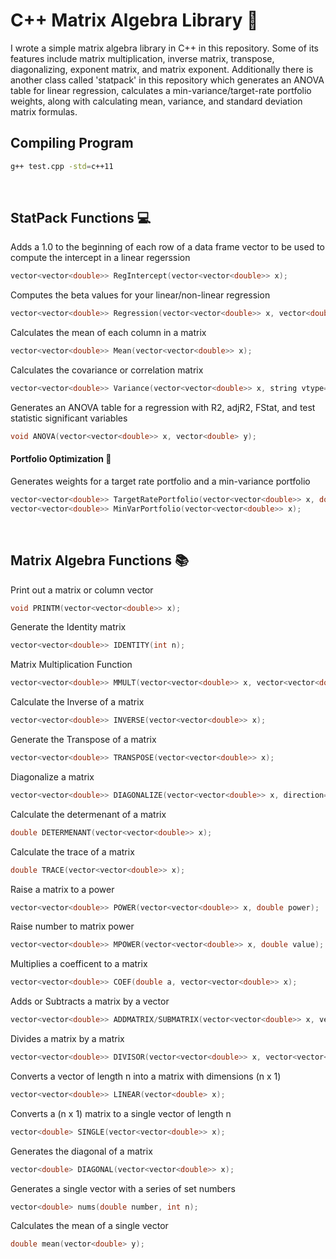 # C++ Matrix Algebra Library :microscope:
I wrote a simple matrix algebra library in C++ in this repository. Some of its features include matrix multiplication, inverse matrix, transpose, diagonalizing, exponent matrix, and matrix exponent. Additionally there is another class called 'statpack' in this repository which generates an ANOVA table for linear regression, calculates a min-variance/target-rate portfolio weights, along with calculating mean, variance, and standard deviation matrix formulas.


## Compiling Program
```sh
g++ test.cpp -std=c++11
```

<br/>

## StatPack Functions :computer:
Adds a 1.0 to the beginning of each row of a data frame vector to be used to compute the intercept in a linear regerssion
```C
vector<vector<double>> RegIntercept(vector<vector<double>> x);
```
Computes the beta values for your linear/non-linear regression
```C
vector<vector<double>> Regression(vector<vector<double>> x, vector<double> y);      
```
Calculates the mean of each column in a matrix
```C
vector<vector<double>> Mean(vector<vector<double>> x);       
```
Calculates the covariance or correlation matrix
```C
vector<vector<double>> Variance(vector<vector<double>> x, string vtype="Covariance or Correlation");     
```
Generates an ANOVA table for a regression with R2, adjR2, FStat, and test statistic significant variables
```C
void ANOVA(vector<vector<double>> x, vector<double> y);
```
#### Portfolio Optimization :closed_lock_with_key:
Generates weights for a target rate portfolio and a min-variance portfolio
```C
vector<vector<double>> TargetRatePortfolio(vector<vector<double>> x, double r);
vector<vector<double>> MinVarPortfolio(vector<vector<double>> x);
```



<br/>

## Matrix Algebra Functions :books:
Print out a matrix or column vector
```C
void PRINTM(vector<vector<double>> x);
```
Generate the Identity matrix
```C
vector<vector<double>> IDENTITY(int n);
```
Matrix Multiplication Function
```C
vector<vector<double>> MMULT(vector<vector<double>> x, vector<vector<double>> y);
```
Calculate the Inverse of a matrix
```C
vector<vector<double>> INVERSE(vector<vector<double>> x);
```
Generate the Transpose of a matrix
```C
vector<vector<double>> TRANSPOSE(vector<vector<double>> x);
```
Diagonalize a matrix
```C
vector<vector<double>> DIAGONALIZE(vector<vector<double>> x, direction="Left or Right");
```
Calculate the determenant of a matrix
```C
double DETERMENANT(vector<vector<double>> x);
```
Calculate the trace of a matrix
```C
double TRACE(vector<vector<double>> x);
```
Raise a matrix to a power
```C
vector<vector<double>> POWER(vector<vector<double>> x, double power);
```
Raise number to matrix power
```C
vector<vector<double>> MPOWER(vector<vector<double>> x, double value);
```
Multiplies a coefficent to a matrix
```C
vector<vector<double>> COEF(double a, vector<vector<double>> x);
```
Adds or Subtracts a matrix by a vector
```C
vector<vector<double>> ADDMATRIX/SUBMATRIX(vector<vector<double>> x, vector<double> y);
```
Divides a matrix by a matrix
```C
vector<vector<double>> DIVISOR(vector<vector<double>> x, vector<vector<double>> y);
```
Converts a vector of length n into a matrix with dimensions (n x 1)
```C
vector<vector<double>> LINEAR(vector<double> x);
```
Converts a (n x 1) matrix to a single vector of length n
```C
vector<double> SINGLE(vector<vector<double>> x);
```
Generates the diagonal of a matrix
```C
vector<double> DIAGONAL(vector<vector<double>> x);
```
Generates a single vector with a series of set numbers
```C
vector<double> nums(double number, int n);
```
Calculates the mean of a single vector
```C
double mean(vector<double> y);
```

